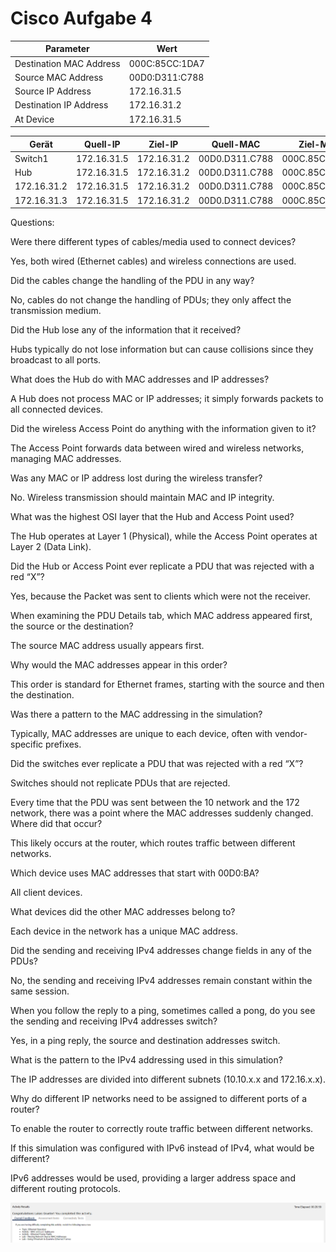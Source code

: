 # Cisco Aufgabe 4

| Parameter               | Wert              |
|-------------------------|------------------|
| Destination MAC Address | 000C:85CC:1DA7   |
| Source MAC Address      | 00D0:D311:C788   |
| Source IP Address       | 172.16.31.5      |
| Destination IP Address  | 172.16.31.2      |
| At Device              | 172.16.31.5      |


| Gerät       | Quell-IP       | Ziel-IP         | Quell-MAC           | Ziel-MAC           |
|------------|--------------|--------------|------------------|------------------|
| Switch1    | 172.16.31.5  | 172.16.31.2  | 00D0.D311.C788   | 000C.85CC.1DA7   |
| Hub        | 172.16.31.5  | 172.16.31.2  | 00D0.D311.C788   | 000C.85CC.1DA7   |
| 172.16.31.2 | 172.16.31.5 | 172.16.31.2  | 00D0.D311.C788   | 000C.85CC.1DA7   |
| 172.16.31.3 | 172.16.31.5 | 172.16.31.2  | 00D0.D311.C788   | 000C.85CC.1DA7   |




Questions:

Were there different types of cables/media used to connect devices?
 
Yes, both wired (Ethernet cables) and wireless connections are used.


Did the cables change the handling of the PDU in any way?
 
No, cables do not change the handling of PDUs; they only affect the transmission medium.


Did the Hub lose any of the information that it received?
 
Hubs typically do not lose information but can cause collisions since they broadcast to all ports.


What does the Hub do with MAC addresses and IP addresses?
 
A Hub does not process MAC or IP addresses; it simply forwards packets to all connected devices.


Did the wireless Access Point do anything with the information given to it?
 
The Access Point forwards data between wired and wireless networks, managing MAC addresses.


Was any MAC or IP address lost during the wireless transfer?
 
No. Wireless transmission should maintain MAC and IP integrity.


What was the highest OSI layer that the Hub and Access Point used?
 
The Hub operates at Layer 1 (Physical), while the Access Point operates at Layer 2 (Data Link).


Did the Hub or Access Point ever replicate a PDU that was rejected with a red “X”?
 
Yes, because the Packet was sent to clients which were not the receiver.


When examining the PDU Details tab, which MAC address appeared first, the source or the destination?
 
The source MAC address usually appears first.


Why would the MAC addresses appear in this order?
 
This order is standard for Ethernet frames, starting with the source and then the destination.


Was there a pattern to the MAC addressing in the simulation?
 
Typically, MAC addresses are unique to each device, often with vendor-specific prefixes.


Did the switches ever replicate a PDU that was rejected with a red “X”?
 
Switches should not replicate PDUs that are rejected.


Every time that the PDU was sent between the 10 network and the 172 network, there was a point where the MAC addresses suddenly changed. Where did that occur?
 
This likely occurs at the router, which routes traffic between different networks.


Which device uses MAC addresses that start with 00D0:BA?
 
All client devices.


What devices did the other MAC addresses belong to?
 
Each device in the network has a unique MAC address.


Did the sending and receiving IPv4 addresses change fields in any of the PDUs?
 
No, the sending and receiving IPv4 addresses remain constant within the same session.


When you follow the reply to a ping, sometimes called a pong, do you see the sending and receiving IPv4 addresses switch?
 
Yes, in a ping reply, the source and destination addresses switch.


What is the pattern to the IPv4 addressing used in this simulation?
 
The IP addresses are divided into different subnets (10.10.x.x and 172.16.x.x).


Why do different IP networks need to be assigned to different ports of a router?
 
To enable the router to correctly route traffic between different networks.


If this simulation was configured with IPv6 instead of IPv4, what would be different?
 
IPv6 addresses would be used, providing a larger address space and different routing protocols.


![](Screenshot_1.png)